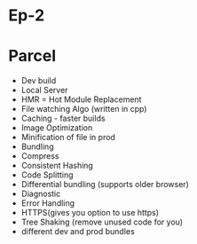 # Ep-2

# Parcel
- Dev build
- Local Server
- HMR = Hot Module Replacement
- File watching Algo (written in cpp)
- Caching - faster builds
- Image Optimization
- Minification of file in prod
- Bundling
- Compress
- Consistent Hashing
- Code Splitting
- Differential bundling (supports older browser)
- Diagnostic
- Error Handling
- HTTPS(gives you option to use https)
- Tree Shaking (remove unused code for you)
- different dev and prod bundles

